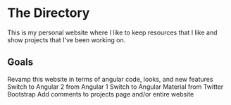 # The Directory
This is my personal website where I like to keep resources that I like and show projects that I've been working on. 

## Goals
Revamp this website in terms of angular code, looks, and new features
Switch to Angular 2 from Angular 1
Switch to Angular Material from Twitter Bootstrap
Add comments to projects page and/or entire website
